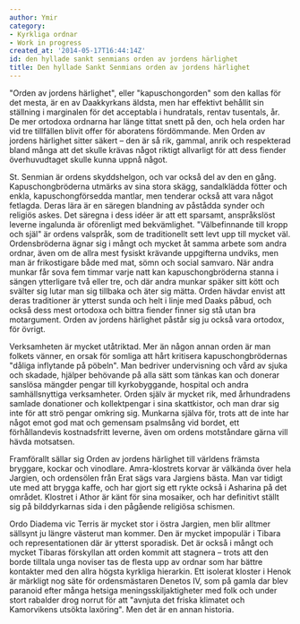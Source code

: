 ```yaml
---
author: Ymir
category:
- Kyrkliga ordnar
- Work in progress
created_at: '2014-05-17T16:44:14Z'
id: den hyllade sankt senmians orden av jordens härlighet
title: Den hyllade Sankt Senmians orden av jordens härlighet
---
```

"Orden av jordens härlighet", eller "kapuschongorden" som den kallas för det mesta, är en av Daakkyrkans äldsta, men har effektivt behållit sin ställning i marginalen för det acceptabla i hundratals, rentav tusentals, år. De mer ortodoxa ordnarna har länge tittat snett på den, och hela orden har vid tre tillfällen blivit offer för aboratens fördömmande. Men Orden av jordens härlighet sitter säkert – den är så rik, gammal, anrik och respekterad bland många att det skulle krävas något riktigt allvarligt för att dess fiender överhuvudtaget skulle kunna uppnå något.

St. Senmian är ordens skyddshelgon, och var också del av den en gång. Kapuschongbröderna utmärks av sina stora skägg, sandalklädda fötter och enkla, kapuschongförsedda mantlar, men tenderar också att vara något fetlagda. Deras lära är en säregen blandning av påstådda synder och religiös askes. Det säregna i dess idéer är att ett sparsamt, anspråkslöst leverne ingalunda är oförenligt med bekvämlighet. "Välbefinnande till kropp och själ" är ordens valspråk, som de traditionellt sett levt upp till mycket väl. Ordensbröderna ägnar sig i mångt och mycket åt samma arbete som andra ordnar, även om de allra mest fysiskt krävande uppgifterna undviks, men man är frikostigare både med mat, sömn och social samvaro. När andra munkar får sova fem timmar varje natt kan kapuschongbröderna stanna i sängen ytterligare två eller tre, och där andra munkar späker sitt kött och svälter sig lutar man sig tillbaka och äter sig mätta. Orden hävdar envist att deras traditioner är ytterst sunda och helt i linje med Daaks påbud, och också dess mest ortodoxa och bittra fiender finner sig stå utan bra motargument. Orden av jordens härlighet påstår sig ju också vara ortodox, för övrigt.

Verksamheten är mycket utåtriktad. Mer än någon annan orden är man folkets vänner, en orsak för somliga att hårt kritisera kapuschongbrödernas "dåliga inflytande på pöbeln". Man bedriver undervisning och vård av sjuka och skadade, hjälper behövande på alla sätt som tänkas kan och donerar sanslösa mängder pengar till kyrkobyggande, hospital och andra samhällsnyttiga verksamheter. Orden själv är mycket rik, med århundradens samlade donationer och kollektpengar i sina skattkistor, och man drar sig inte för att strö pengar omkring sig. Munkarna själva för, trots att de inte har något emot god mat och gemensam psalmsång vid bordet, ett förhållandevis kostnadsfritt leverne, även om ordens motståndare gärna vill hävda motsatsen.

Framförallt sällar sig Orden av jordens härlighet till världens främsta bryggare, kockar och vinodlare. Amra-klostrets korvar är välkända över hela Jargien, och ordensölen från Erat sägs vara Jargiens bästa. Man var tidigt ute med att brygga kaffe, och har gjort sig ett rykte också i Asharina på det området. Klostret i Athor är känt för sina mosaiker, och har definitivt ställt sig på bilddyrkarnas sida i den pågående religiösa schismen.

Ordo Diadema vic Terris är mycket stor i östra Jargien, men blir alltmer sällsynt ju längre västerut man kommer. Den är mycket impopulär i Tibara och representationen där är ytterst sporadisk. Det är också i mångt och mycket Tibaras förskyllan att orden kommit att stagnera – trots att den borde tilltala unga noviser tas de flesta upp av ordnar som har bättre kontakter med den allra högsta kyrkliga hierarkin. Ett isolerat kloster i Henok är märkligt nog säte för ordensmästaren Denetos IV, som på gamla dar blev paranoid efter många hetsiga meningsskiljaktigheter med folk och under stort rabalder drog norrut för att "avnjuta det friska klimatet och Kamorvikens utsökta laxöring". Men det är en annan historia.